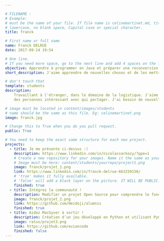 ```yaml
---

# FILENAME : 
# Example: 
# must be the name of your file. If file name is celinemartinet.md, title is celinemartinet.
# lowercase, no blank space, Capital case or special character.
title: franck

# First name or full name
name: Franck DELRUE
date: 2017-09-24 19:54

# One line.
# If you need more space, go to the next line and add 4 spaces on the left, as in 'description'.
objective: Apprendre à programmer en Java et préparer une reconversion.
short_description: J'aime apprendre de nouvelles choses et de les mettre en pratique.

# don't touch that
template: students
description:
    Travaillant à l'étranger, dans le domaine de la logistique. J'aime découvrir et apprendre de nouvelles choses et de rencontrer 
    des personnes intéressant avec qui partager. J'ai besoin de nouvelles compétences pour pouvoir avancer dans mon travail.

# image must be located in content/images/students
# name should be the same as this file. Eg: celinemartinet.png
image: franck.jpg

# Change this to True when you do you pull request.
public: True

# You need to keep the exact same structure for each new project.
projects:
  - title: Je me présente ci-dessus :)
    description: https://www.linkedin.com/in/nicolassarkozy/?ppe=1
    # Create a new repository for your images. Name it the same as your nickname and profile picture.
    # Image must be here: content/students/yourrepo/project1.png
    image: franck/projet_1.png
    link: https://www.linkedin.com/in/franck-delrue-663259150/
    # 'true' makes it fully available.
    # 'false' will add a black layer on the picture. IT WILL BE PUBLIC!
    finished: true
  - title: Intégrez la communauté !
    description: Modifier un projet Open Source pour comprendre le fonctionnement de Git, de Github et des pull requests. 
    image: franck/projet_2.png
    link: https://github.com/Heidoji/alumnis
    finished: true
  - title: Aidez MacGyver à sortir !
    description: Création d’un jeu développé en Python et utilisant PyGame.
    image: ratus/projet3.png
    link: https://github.com/eviancode
    finished: false
---
```

